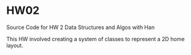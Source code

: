 # HW02
Source Code for HW 2 Data Structures and Algos with Han

This HW involved creating a system of classes to represent 
a 2D home layout. 
